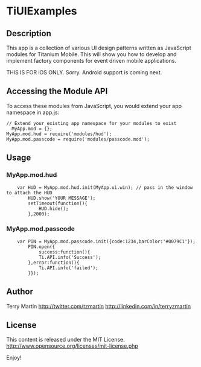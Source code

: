 # TiUIExamples

## Description

This app is a collection of various UI design patterns written as JavaScript modules for Titanium Mobile.  This will show you how to develop and implement factory components for event driven mobile applications.

THIS IS FOR iOS ONLY.  Sorry.  Android support is coming next.

## Accessing the Module API

To access these modules from JavaScript, you would extend your app namespace in app.js:

    // Extend your existing app namespace for your modules to exist
	  MyApp.mod = {};
    MyApp.mod.hud = require('modules/hud');
    MyApp.mod.passcode = require('modules/passcode.mod');

## Usage

### MyApp.mod.hud
```
    var HUD = MyApp.mod.hud.init(MyApp.ui.win); // pass in the window to attach the HUD
		HUD.show('YOUR MESSAGE');
		setTimeout(function(){
			HUD.hide();
		},2000);
```

### MyApp.mod.passcode
```
    var PIN = MyApp.mod.passcode.init({code:1234,barColor:'#0079C1'});
		PIN.open({
			success:function(){
			Ti.API.info('Success');
		},error:function(){
			Ti.API.info('failed');
		}});
```

## Author

Terry Martin
http://twitter.com/tzmartin
http://linkedin.com/in/terryzmartin

## License

This content is released under the  MIT License.
http://www.opensource.org/licenses/mit-license.php

Enjoy!
